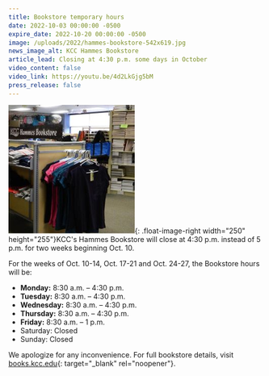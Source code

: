 ```yaml
---
title: Bookstore temporary hours
date: 2022-10-03 00:00:00 -0500
expire_date: 2022-10-20 00:00:00 -0500
image: /uploads/2022/hammes-bookstore-542x619.jpg
news_image_alt: KCC Hammes Bookstore
article_lead: Closing at 4:30 p.m. some days in October
video_content: false
video_link: https://youtu.be/4d2LkGjg5bM
press_release: false
---
```

![](/uploads/2022/hammes-bookstore250x255.jpg){: .float-image-right width="250" height="255"}KCC's Hammes Bookstore will close at 4:30 p.m. instead of 5 p.m. for two weeks beginning Oct. 10.

For the weeks of Oct. 10-14, Oct. 17-21 and Oct. 24-27, the Bookstore hours will be:

* **Monday:** 8:30 a.m. – 4:30 p.m.
* **Tuesday:** 8:30 a.m. – 4:30 p.m.
* **Wednesday:** 8:30 a.m. – 4:30 p.m.
* **Thursday:** 8:30 a.m. – 4:30 p.m.
* **Friday:** 8:30 a.m. – 1 p.m.
* Saturday: Closed
* Sunday: Closed

We apologize for any inconvenience. For full bookstore details, visit [books.kcc.edu](http://books.kcc.edu){: target="_blank" rel="noopener"}.

&nbsp;

&nbsp;